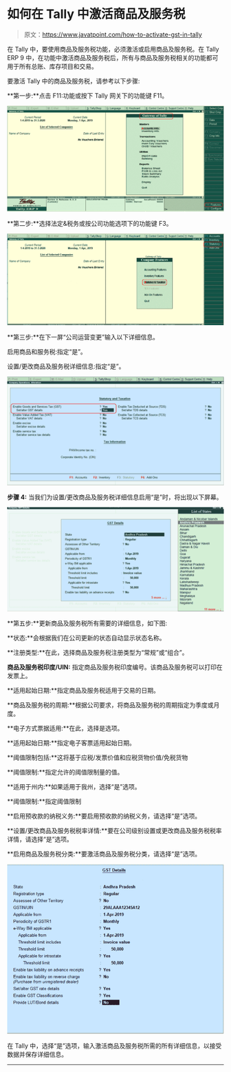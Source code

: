 # 如何在 Tally 中激活商品及服务税

> 原文：<https://www.javatpoint.com/how-to-activate-gst-in-tally>

在 Tally 中，要使用商品及服务税功能，必须激活或启用商品及服务税。在 Tally ERP 9 中，在功能中激活商品及服务税后，所有与商品及服务税相关的功能都可用于所有总账、库存项目和交易。

要激活 Tally 中的商品及服务税，请参考以下步骤:

**第一步:**点击 F11:功能或按下 Tally 网关下的功能键 F11。

![How to Activate GST in Tally](img/c6cd3fb53faa124d339f3465fe6e551b.png)

**第二步:**选择法定&税务或按公司功能选项下的功能键 F3。

![How to Activate GST in Tally](img/185ce43a3380bdcf06483406f6afec87.png)

**第三步:**在下一屏“公司运营变更”输入以下详细信息。

启用商品和服务税:指定“是”。

设置/更改商品及服务税详细信息:指定“是”。

![How to Activate GST in Tally](img/ae3c685e383a21a704be9d07d19f018d.png)

**步骤 4:** 当我们为设置/更改商品及服务税详细信息启用“是”时，将出现以下屏幕。

![How to Activate GST in Tally](img/3470fee8956ca35b883031406b53beaa.png)

**第五步:**更新商品及服务税所有需要的详细信息，如下图:

**状态:**会根据我们在公司更新的状态自动显示状态名称。

**注册类型:**在此，选择商品及服务税注册类型为“常规”或“组合”。

**商品及服务税印度/UIN:** 指定商品及服务税印度编号。该商品及服务税可以打印在发票上。

**适用起始日期:**指定商品及服务税适用于交易的日期。

**商品及服务税的周期:**根据公司要求，将商品及服务税的周期指定为季度或月度。

**电子方式票据适用:**在此，选择是选项。

**适用起始日期:**指定电子客票适用起始日期。

**阈值限制包括:**这将基于应税/发票价值和应税货物价值/免税货物

**阈值限制:**指定允许的阈值限制量的值。

**适用于州内:**如果适用于我州，选择“是”选项。

**阈值限制:**指定阈值限制

**启用预收款的纳税义务:**要启用预收款的纳税义务，请选择“是”选项。

**设置/更改商品及服务税税率详情:**要在公司级别设置或更改商品及服务税税率详情，请选择“是”选项。

**启用商品及服务税分类:**要激活商品及服务税分类，请选择“是”选项。

![How to Activate GST in Tally](img/154033a98f6a201753fef450d91a2ca2.png)

在 Tally 中，选择“是”选项，输入激活商品及服务税所需的所有详细信息，以接受数据并保存详细信息。

* * *